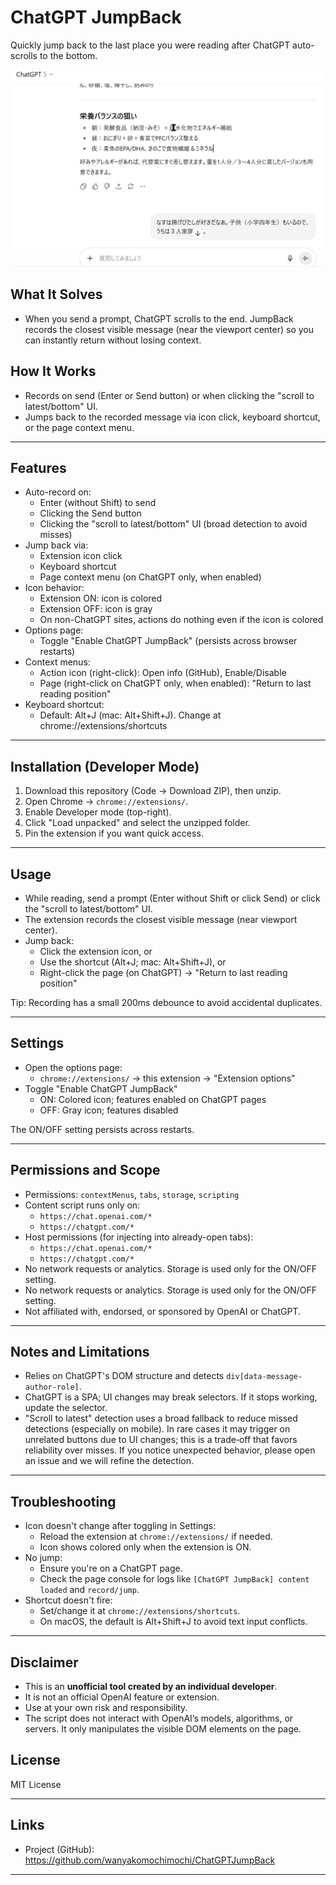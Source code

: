 # ChatGPT JumpBack

Quickly jump back to the last place you were reading after ChatGPT auto-scrolls to the bottom.

![Main usage - jump back from bottom](docs/screenshot-main.gif)

## What It Solves

- When you send a prompt, ChatGPT scrolls to the end. JumpBack records the closest visible message (near the viewport center) so you can instantly return without losing context.

## How It Works

- Records on send (Enter or Send button) or when clicking the "scroll to latest/bottom" UI.
- Jumps back to the recorded message via icon click, keyboard shortcut, or the page context menu.

---

## Features

- Auto-record on:
  - Enter (without Shift) to send
  - Clicking the Send button
  - Clicking the "scroll to latest/bottom" UI (broad detection to avoid misses)
- Jump back via:
  - Extension icon click
  - Keyboard shortcut
  - Page context menu (on ChatGPT only, when enabled)
- Icon behavior:
  - Extension ON: icon is colored
  - Extension OFF: icon is gray
  - On non-ChatGPT sites, actions do nothing even if the icon is colored
- Options page:
  - Toggle "Enable ChatGPT JumpBack" (persists across browser restarts)
- Context menus:
  - Action icon (right-click): Open info (GitHub), Enable/Disable
  - Page (right-click on ChatGPT only, when enabled): "Return to last reading position"
- Keyboard shortcut:
  - Default: Alt+J (mac: Alt+Shift+J). Change at chrome://extensions/shortcuts

---

## Installation (Developer Mode)

1. Download this repository (Code -> Download ZIP), then unzip.
2. Open Chrome -> `chrome://extensions/`.
3. Enable Developer mode (top-right).
4. Click "Load unpacked" and select the unzipped folder.
5. Pin the extension if you want quick access.

---

## Usage

- While reading, send a prompt (Enter without Shift or click Send) or click the "scroll to latest/bottom" UI.
- The extension records the closest visible message (near viewport center).
- Jump back:
  - Click the extension icon, or
  - Use the shortcut (Alt+J; mac: Alt+Shift+J), or
  - Right-click the page (on ChatGPT) -> "Return to last reading position"

Tip: Recording has a small 200ms debounce to avoid accidental duplicates.

---

## Settings

- Open the options page:
  - `chrome://extensions/` -> this extension -> "Extension options"
- Toggle "Enable ChatGPT JumpBack"
  - ON: Colored icon; features enabled on ChatGPT pages
  - OFF: Gray icon; features disabled

The ON/OFF setting persists across restarts.

---

## Permissions and Scope

- Permissions: `contextMenus`, `tabs`, `storage`, `scripting`
- Content script runs only on:
  - `https://chat.openai.com/*`
  - `https://chatgpt.com/*`
- Host permissions (for injecting into already-open tabs):
  - `https://chat.openai.com/*`
  - `https://chatgpt.com/*`
- No network requests or analytics. Storage is used only for the ON/OFF setting.
 - No network requests or analytics. Storage is used only for the ON/OFF setting.
 - Not affiliated with, endorsed, or sponsored by OpenAI or ChatGPT.

---

## Notes and Limitations

- Relies on ChatGPT's DOM structure and detects `div[data-message-author-role]`.
- ChatGPT is a SPA; UI changes may break selectors. If it stops working, update the selector.
- "Scroll to latest" detection uses a broad fallback to reduce missed detections (especially on mobile). In rare cases it may trigger on unrelated buttons due to UI changes; this is a trade‑off that favors reliability over misses. If you notice unexpected behavior, please open an issue and we will refine the detection.

---

## Troubleshooting

- Icon doesn't change after toggling in Settings:
  - Reload the extension at `chrome://extensions/` if needed.
  - Icon shows colored only when the extension is ON.
- No jump:
  - Ensure you're on a ChatGPT page.
  - Check the page console for logs like `[ChatGPT JumpBack] content loaded` and `record/jump`.
- Shortcut doesn't fire:
  - Set/change it at `chrome://extensions/shortcuts`.
  - On macOS, the default is Alt+Shift+J to avoid text input conflicts.

---

## Disclaimer

- This is an **unofficial tool created by an individual developer**.
- It is not an official OpenAI feature or extension.
- Use at your own risk and responsibility.
- The script does not interact with OpenAI’s models, algorithms, or servers. It only manipulates the visible DOM elements on the page.

## License

MIT License

---

## Links

- Project (GitHub): https://github.com/wanyakomochimochi/ChatGPTJumpBack

---
